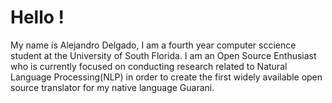 # Hello !
My name is Alejandro Delgado, I am a fourth year computer sccience student at the University of South Florida.
I am an Open Source Enthusiast who is currently focused on conducting research related to Natural Language Processing(NLP) in order to create the first widely available open source translator for my native language Guarani.

<!---
adelgadorios/adelgadorios is a ✨ special ✨ repository because its `README.md` (this file) appears on your GitHub profile.
You can click the Preview link to take a look at your changes.
--->
